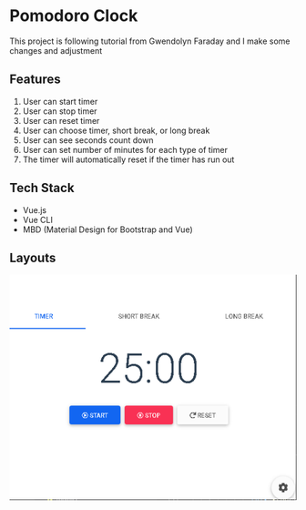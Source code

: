 # Pomodoro Clock

This project is following tutorial from Gwendolyn Faraday and I make some changes and adjustment

## Features

1. User can start timer
2. User can stop timer
3. User can reset timer
4. User can choose timer, short break, or long break
5. User can see seconds count down
6. User can set number of minutes for each type of timer
7. The timer will automatically reset if the timer has run out

## Tech Stack

* Vue.js
* Vue CLI
* MBD (Material Design for Bootstrap and Vue)

## Layouts

<img src="layout/1.png">
